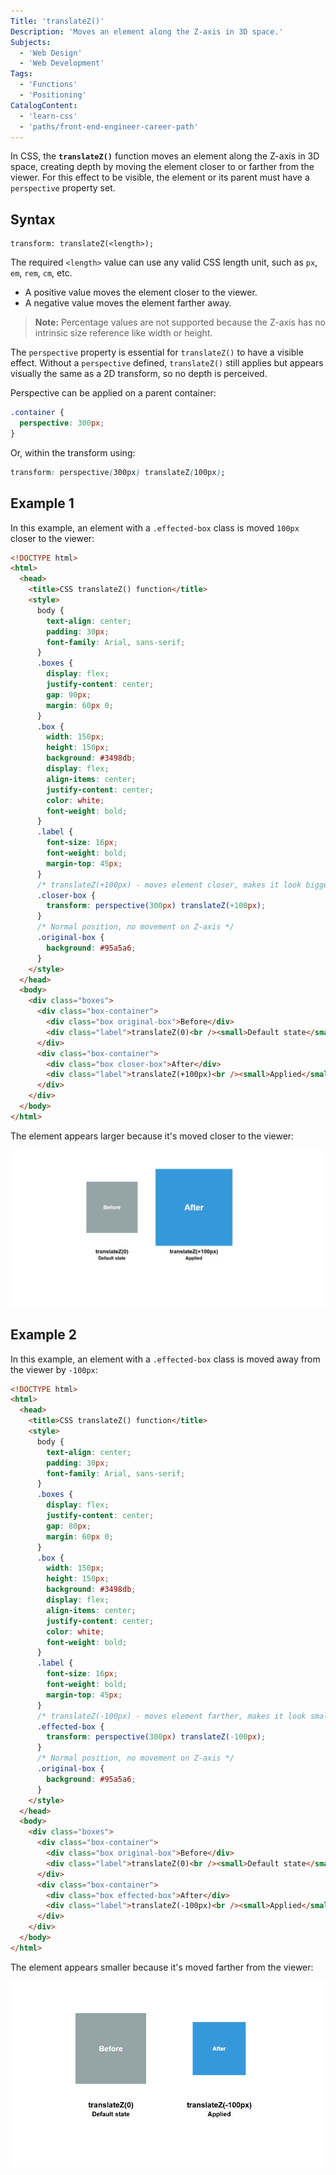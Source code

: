 ```yaml
---
Title: 'translateZ()'
Description: 'Moves an element along the Z-axis in 3D space.'
Subjects:
  - 'Web Design'
  - 'Web Development'
Tags:
  - 'Functions'
  - 'Positioning'
CatalogContent:
  - 'learn-css'
  - 'paths/front-end-engineer-career-path'
---
```


In CSS, the **`translateZ()`** function moves an element along the Z-axis in 3D space, creating depth by moving the element closer to or farther from the viewer. For this effect to be visible, the element or its parent must have a `perspective` property set.

## Syntax

```pseudo
transform: translateZ(<length>);
```

The required `<length>` value can use any valid CSS length unit, such as `px`, `em`, `rem`, `cm`, etc.

- A positive value moves the element closer to the viewer.
- A negative value moves the element farther away.

> **Note:** Percentage values are not supported because the Z-axis has no intrinsic size reference like width or height.

The `perspective` property is essential for `translateZ()` to have a visible effect. Without a `perspective` defined, `translateZ()` still applies but appears visually the same as a 2D transform, so no depth is perceived.

Perspective can be applied on a parent container:

```css
.container {
  perspective: 300px;
}
```

Or, within the transform using:

```css
transform: perspective(300px) translateZ(100px);
```

## Example 1

In this example, an element with a `.effected-box` class is moved `100px` closer to the viewer:

```html
<!DOCTYPE html>
<html>
  <head>
    <title>CSS translateZ() function</title>
    <style>
      body {
        text-align: center;
        padding: 30px;
        font-family: Arial, sans-serif;
      }
      .boxes {
        display: flex;
        justify-content: center;
        gap: 90px;
        margin: 60px 0;
      }
      .box {
        width: 150px;
        height: 150px;
        background: #3498db;
        display: flex;
        align-items: center;
        justify-content: center;
        color: white;
        font-weight: bold;
      }
      .label {
        font-size: 16px;
        font-weight: bold;
        margin-top: 45px;
      }
      /* translateZ(+100px) - moves element closer, makes it look bigger */
      .closer-box {
        transform: perspective(300px) translateZ(+100px);
      }
      /* Normal position, no movement on Z-axis */
      .original-box {
        background: #95a5a6;
      }
    </style>
  </head>
  <body>
    <div class="boxes">
      <div class="box-container">
        <div class="box original-box">Before</div>
        <div class="label">translateZ(0)<br /><small>Default state</small></div>
      </div>
      <div class="box-container">
        <div class="box closer-box">After</div>
        <div class="label">translateZ(+100px)<br /><small>Applied</small></div>
      </div>
    </div>
  </body>
</html>
```

The element appears larger because it's moved closer to the viewer:

![Positive translateZ example](https://raw.githubusercontent.com/Codecademy/docs/main/media/css-translateZ-pos.png)

## Example 2

In this example, an element with a `.effected-box` class is moved away from the viewer by `-100px`:

```html
<!DOCTYPE html>
<html>
  <head>
    <title>CSS translateZ() function</title>
    <style>
      body {
        text-align: center;
        padding: 30px;
        font-family: Arial, sans-serif;
      }
      .boxes {
        display: flex;
        justify-content: center;
        gap: 80px;
        margin: 60px 0;
      }
      .box {
        width: 150px;
        height: 150px;
        background: #3498db;
        display: flex;
        align-items: center;
        justify-content: center;
        color: white;
        font-weight: bold;
      }
      .label {
        font-size: 16px;
        font-weight: bold;
        margin-top: 45px;
      }
      /* translateZ(-100px) - moves element farther, makes it look smaller */
      .effected-box {
        transform: perspective(300px) translateZ(-100px);
      }
      /* Normal position, no movement on Z-axis */
      .original-box {
        background: #95a5a6;
      }
    </style>
  </head>
  <body>
    <div class="boxes">
      <div class="box-container">
        <div class="box original-box">Before</div>
        <div class="label">translateZ(0)<br /><small>Default state</small></div>
      </div>
      <div class="box-container">
        <div class="box effected-box">After</div>
        <div class="label">translateZ(-100px)<br /><small>Applied</small></div>
      </div>
    </div>
  </body>
</html>
```

The element appears smaller because it's moved farther from the viewer:

![Negative translateZ example](https://raw.githubusercontent.com/Codecademy/docs/main/media/css-translateZ-neg.png)
